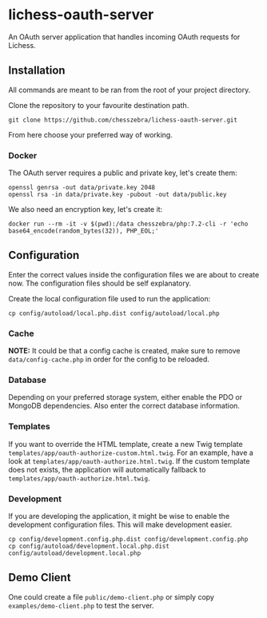 # lichess-oauth-server

An OAuth server application that handles incoming OAuth requests 
for Lichess.

## Installation

All commands are meant to be ran from the root of your project directory.

Clone the repository to your favourite destination path.

```
git clone https://github.com/chesszebra/lichess-oauth-server.git
```

From here choose your preferred way of working.

### Docker

The OAuth server requires a public and private key, let's create them:

```
openssl genrsa -out data/private.key 2048
openssl rsa -in data/private.key -pubout -out data/public.key
```

We also need an encryption key, let's create it:

```
docker run --rm -it -v $(pwd):/data chesszebra/php:7.2-cli -r 'echo base64_encode(random_bytes(32)), PHP_EOL;'
```

## Configuration

Enter the correct values inside the configuration files we are about
to create now. The configuration files should be self explanatory.

Create the local configuration file used to run the application:

```
cp config/autoload/local.php.dist config/autoload/local.php
```

### Cache

**NOTE:** It could be that a config cache is created, make sure
to remove `data/config-cache.php` in order for the config to be reloaded.

### Database

Depending on your preferred storage system, either enable the PDO or MongoDB dependencies.
Also enter the correct database information.

### Templates

If you want to override the HTML template, create a new Twig template
`templates/app/oauth-authorize-custom.html.twig`. For an example, have a 
look at `templates/app/oauth-authorize.html.twig`. If the custom template 
does not exists, the application will automatically fallback to 
`templates/app/oauth-authorize.html.twig`. 

### Development

If you are developing the application, it might be wise to enable
the development configuration files. This will make development easier.

```
cp config/development.config.php.dist config/development.config.php
cp config/autoload/development.local.php.dist config/autoload/development.local.php
```

## Demo Client

One could create a file `public/demo-client.php` or simply copy 
`examples/demo-client.php` to test the server.
